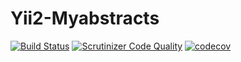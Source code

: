 # Yii2-Myabstracts

[![Build Status](http://ci.andmemasin.eu/api/v1/teams/main/pipelines/myabstract/jobs/run-tests/badge)](http://ci.andmemasin.eu/teams/main/pipelines/myabstract)
[![Scrutinizer Code Quality](https://scrutinizer-ci.com/g/TonisOrmisson/yii2-myabstract/badges/quality-score.png?b=master)](https://scrutinizer-ci.com/g/TonisOrmisson/yii2-myabstract/?branch=master)
[![codecov](https://codecov.io/gh/TonisOrmisson/yii2-myabstract/branch/master/graph/badge.svg)](https://codecov.io/gh/TonisOrmisson/yii2-myabstract)
